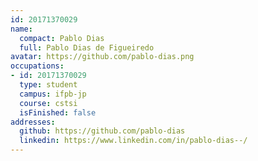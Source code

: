 ```yaml
---
id: 20171370029
name:
  compact: Pablo Dias
  full: Pablo Dias de Figueiredo
avatar: https://github.com/pablo-dias.png
occupations:
- id: 20171370029
  type: student
  campus: ifpb-jp
  course: cstsi
  isFinished: false
addresses:
  github: https://github.com/pablo-dias
  linkedin: https://www.linkedin.com/in/pablo-dias--/
---
```

